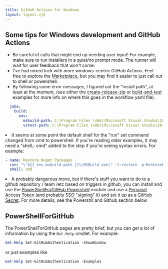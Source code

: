 ```yaml
---
title: GitHub Actions for Windows
layout: layout.njk
---
```


## Some tips for Windows development and GitHub Actions

- Be careful of calls that might end up needing user input!  For example, make sure to run installers in a quiet/no prompt mode. The runner will wait for user feedback that won't come.
- I've had mixed luck with more windows-centric GitHub Actions. Feel free to explore the <a href="https://github.com/marketplace?category=&query=&type=actions&verification=">Marketplace</a>, but you may find it easier to just call out to shell or powershell.
- By following some error messages, I figured out the "install path", at least at the moment, (see either the <a href="/examples/create-release-zip.yml">create-release-zip</a> or <a href="/examples/build-and-test.yml">build-and-test</a> examples for more info on where this goes in the workflow yaml file).

```yaml
  jobs:
    build:
      env:
        msbuild-path: C:\Program Files (x86)\Microsoft Visual Studio\2019\Enterprise\MSBuild\Current\Bin
        vstest-path: C:\Program Files (x86)\Microsoft Visual Studio\2019\Enterprise\Common7\IDE\Extensions\TestPlatform
```
</li>
<li>It seems at some point the default shell for the "run" set command changed from cmd to powershell. If you're reading older examples, it may need a "shelL: cmd" added to the step if you're seeing syntax errors. For example:

```yaml
- name: Restore Nuget Packages
  run: "\"${{ env.msbuild-path }}\\MSBuild.exe\" -t:restore -p:RestorePackagesConfig=true -p:Configuration=Release ${{github.workspace }}\\exampleapp\\exampleapp.sln"
  shell: cmd
```

</li>
<li>A probably dangerous move, but if there's stuff you want to do to a github repository / team /etc based on triggers in github, you can install and use the <a href="https://github.com/microsoft/PowerShellForGitHub">PowerShellForGitHub Powershell</a> module and use a <a href="https://docs.github.com/en/github/authenticating-to-github/keeping-your-account-and-data-secure/creating-a-personal-access-token">Personal Access Token</a> (and probably <a href="https://docs.github.com/en/github/authenticating-to-github/authenticating-with-saml-single-sign-on/authorizing-a-personal-access-token-for-use-with-saml-single-sign-on">SSO "signing" it</a>) and set it up as a <a href="https://docs.github.com/en/actions/reference/encrypted-secrets">GitHub Secret</a>. For more details, see the Powershll and Github section below</li>
</ul>

## PowerShellForGitHub

The PowerShellForGitHub pages are pretty brief, but you can get a lot of information by using the `Get-Help` cmdlet.  For example:

```powershell
Get-Help Set-GitHubAuthentication -ShowWindow
```

or just examples like

```powershell
Get-Help Set-GitHubAuthentication -Examples
```

